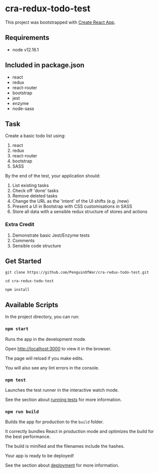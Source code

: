 # cra-redux-todo-test

This project was bootstrapped with [Create React App](https://github.com/facebook/create-react-app).

## Requirements

- node v12.16.1

## Included in package.json

- react
- redux
- react-router
- bootstrap
- jest
- enzyme
- node-sass

## Task

Create a basic todo list using:

1. react
2. redux
3. react-router
4. bootstrap
5. SASS

By the end of the test, your application should:

1. List existing tasks
2. Check off 'done' tasks
3. Remove deleted tasks
4. Change the URL as the 'intent' of the UI shifts (e.g. /new)
5. Present a UI in Bootstrap with CSS customisations in SASS
6. Store all data with a sensible redux structure of stores and actions

### Extra Credit

1. Demonstrate basic Jest/Enzyme tests
2. Comments
3. Sensible code structure

## Get Started

`git clone https://github.com/PenguinOfWar/cra-redux-todo-test.git`

`cd cra-redux-todo-test`

`npm install`

## Available Scripts

In the project directory, you can run:

### `npm start`

Runs the app in the development mode.

Open [http://localhost:3000](http://localhost:3000) to view it in the browser.

The page will reload if you make edits.

You will also see any lint errors in the console.

### `npm test`

Launches the test runner in the interactive watch mode.

See the section about [running tests](https://facebook.github.io/create-react-app/docs/running-tests) for more information.

### `npm run build`

Builds the app for production to the `build` folder.

It correctly bundles React in production mode and optimizes the build for the best performance.

The build is minified and the filenames include the hashes.

Your app is ready to be deployed!

See the section about [deployment](https://facebook.github.io/create-react-app/docs/deployment) for more information.

